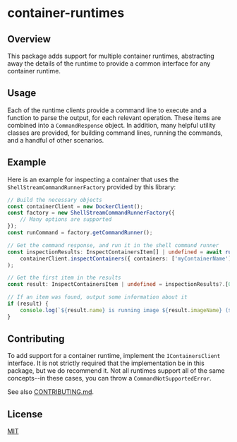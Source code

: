 # container-runtimes

## Overview
This package adds support for multiple container runtimes, abstracting away the details of the runtime to provide a common interface for any container runtime.

## Usage
Each of the runtime clients provide a command line to execute and a function to parse the output, for each relevant operation. These items are combined into a `CommandResponse` object. In addition, many helpful utility classes are provided, for building command lines, running the commands, and a handful of other scenarios.

## Example
Here is an example for inspecting a container that uses the `ShellStreamCommandRunnerFactory` provided by this library:
```typescript
// Build the necessary objects
const containerClient = new DockerClient();
const factory = new ShellStreamCommandRunnerFactory({
    // Many options are supported
});
const runCommand = factory.getCommandRunner();

// Get the command response, and run it in the shell command runner
const inspectionResults: InspectContainersItem[] | undefined = await runCommand(
    containerClient.inspectContainers({ containers: ['myContainerName'] })
);

// Get the first item in the results
const result: InspectContainersItem | undefined = inspectionResults?.[0];

// If an item was found, output some information about it
if (result) {
    console.log(`${result.name} is running image ${result.imageName} (${result.imageId})`);
}
```

## Contributing
To add support for a container runtime, implement the `IContainersClient` interface. It is not strictly required that the implementation be in this package, but we do recommend it. Not all runtimes support all of the same concepts--in these cases, you can throw a `CommandNotSupportedError`.

See also [CONTRIBUTING.md](../../CONTRIBUTING.md).

## License
[MIT](LICENSE)
